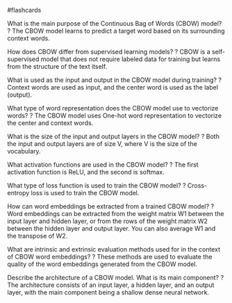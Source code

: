 #flashcards

What is the main purpose of the Continuous Bag of Words (CBOW) model?
?
The CBOW model learns to predict a target word based on its surrounding context words.

How does CBOW differ from supervised learning models?
?
CBOW is a self-supervised model that does not require labeled data for training but learns from the structure of the text itself.

What is used as the input and output in the CBOW model during training?
?
Context words are used as input, and the center word is used as the label (output).

What type of word representation does the CBOW model use to vectorize words?
?
The CBOW model uses One-hot word representation to vectorize the center and context words.

What is the size of the input and output layers in the CBOW model?
?
Both the input and output layers are of size V, where V is the size of the vocabulary.

What activation functions are used in the CBOW model?
?
The first activation function is ReLU, and the second is softmax.

What type of loss function is used to train the CBOW model?
?
Cross-entropy loss is used to train the CBOW model.

How can word embeddings be extracted from a trained CBOW model?
?
Word embeddings can be extracted from the weight matrix W1 between the input layer and hidden layer, or from the rows of the weight matrix W2 between the hidden layer and output layer. You can also average W1 and the transpose of W2.

What are intrinsic and extrinsic evaluation methods used for in the context of CBOW word embeddings?
?
These methods are used to evaluate the quality of the word embeddings generated from the CBOW model.

Describe the architecture of a CBOW model. What is its main component?
?
The architecture consists of an input layer, a hidden layer, and an output layer, with the main component being a shallow dense neural network.

